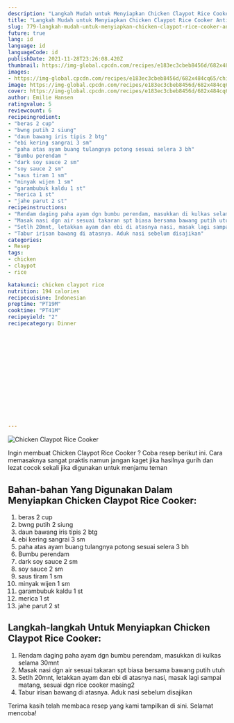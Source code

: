 ```yaml
---
description: "Langkah Mudah untuk Menyiapkan Chicken Claypot Rice Cooker Anti Gagal"
title: "Langkah Mudah untuk Menyiapkan Chicken Claypot Rice Cooker Anti Gagal"
slug: 779-langkah-mudah-untuk-menyiapkan-chicken-claypot-rice-cooker-anti-gagal
future: true
lang: id
language: id
languageCode: id
publishDate: 2021-11-28T23:26:08.420Z 
thumbnail: https://img-global.cpcdn.com/recipes/e183ec3cbeb8456d/682x484cq65/chicken-claypot-rice-cooker-foto-resep-utama.webp
images:
- https://img-global.cpcdn.com/recipes/e183ec3cbeb8456d/682x484cq65/chicken-claypot-rice-cooker-foto-resep-utama.webp
image: https://img-global.cpcdn.com/recipes/e183ec3cbeb8456d/682x484cq65/chicken-claypot-rice-cooker-foto-resep-utama.webp
cover: https://img-global.cpcdn.com/recipes/e183ec3cbeb8456d/682x484cq65/chicken-claypot-rice-cooker-foto-resep-utama.webp
author: Emilie Hansen
ratingvalue: 5
reviewcount: 6
recipeingredient:
- "beras 2 cup"
- "bwng putih 2 siung"
- "daun bawang iris tipis 2 btg"
- "ebi kering sangrai 3 sm"
- "paha atas ayam buang tulangnya potong sesuai selera 3 bh"
- "Bumbu perendam "
- "dark soy sauce 2 sm"
- "soy sauce 2 sm"
- "saus tiram 1 sm"
- "minyak wijen 1 sm"
- "garambubuk kaldu 1 st"
- "merica 1 st"
- "jahe parut 2 st"
recipeinstructions:
- "Rendam daging paha ayam dgn bumbu perendam, masukkan di kulkas selama 30mnt"
- "Masak nasi dgn air sesuai takaran spt biasa bersama bawang putih utuh"
- "Setlh 20mnt, letakkan ayam dan ebi di atasnya nasi, masak lagi sampai matang, sesuai dgn rice cooker masing2"
- "Tabur irisan bawang di atasnya. Aduk nasi sebelum disajikan"
categories:
- Resep
tags:
- chicken
- claypot
- rice

katakunci: chicken claypot rice 
nutrition: 194 calories
recipecuisine: Indonesian
preptime: "PT19M"
cooktime: "PT41M"
recipeyield: "2"
recipecategory: Dinner


     
    
    
    
    
    
    
    
    
    
    
      
    
---
```



![Chicken Claypot Rice Cooker](https://img-global.cpcdn.com/recipes/e183ec3cbeb8456d/682x484cq65/chicken-claypot-rice-cooker-foto-resep-utama.webp)

Ingin membuat Chicken Claypot Rice Cooker ? Coba resep berikut ini. Cara memasaknya sangat praktis namun jangan kaget jika hasilnya gurih dan lezat cocok sekali jika digunakan untuk menjamu teman

<!--inarticleads1-->

## Bahan-bahan Yang Digunakan Dalam Menyiapkan Chicken Claypot Rice Cooker:

1. beras 2 cup
1. bwng putih 2 siung
1. daun bawang iris tipis 2 btg
1. ebi kering sangrai 3 sm
1. paha atas ayam buang tulangnya potong sesuai selera 3 bh
1. Bumbu perendam 
1. dark soy sauce 2 sm
1. soy sauce 2 sm
1. saus tiram 1 sm
1. minyak wijen 1 sm
1. garambubuk kaldu 1 st
1. merica 1 st
1. jahe parut 2 st



<!--inarticleads2-->

## Langkah-langkah Untuk Menyiapkan Chicken Claypot Rice Cooker:

1. Rendam daging paha ayam dgn bumbu perendam, masukkan di kulkas selama 30mnt
1. Masak nasi dgn air sesuai takaran spt biasa bersama bawang putih utuh
1. Setlh 20mnt, letakkan ayam dan ebi di atasnya nasi, masak lagi sampai matang, sesuai dgn rice cooker masing2
1. Tabur irisan bawang di atasnya. Aduk nasi sebelum disajikan




Terima kasih telah membaca resep yang kami tampilkan di sini. Selamat mencoba!
